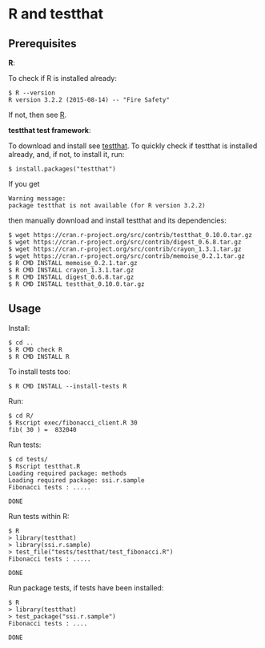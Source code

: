 R and testthat
==============

Prerequisites
-------------

**R**:

To check if R is installed already:

```
$ R --version
R version 3.2.2 (2015-08-14) -- "Fire Safety"
```

If not, then see [R](https://cran.r-project.org/).

**testthat test framework**:

To download and install see [testthat](https://cran.r-project.org/web/packages/testthat/index.html). To quickly check if testthat is installed already, and, if not, to install it, run:

```
$ install.packages("testthat")
```

If you get

```
Warning message:
package testthat is not available (for R version 3.2.2) 
```

then manually download and install testthat and its dependencies:

```
$ wget https://cran.r-project.org/src/contrib/testthat_0.10.0.tar.gz
$ wget https://cran.r-project.org/src/contrib/digest_0.6.8.tar.gz
$ wget https://cran.r-project.org/src/contrib/crayon_1.3.1.tar.gz
$ wget https://cran.r-project.org/src/contrib/memoise_0.2.1.tar.gz
$ R CMD INSTALL memoise_0.2.1.tar.gz
$ R CMD INSTALL crayon_1.3.1.tar.gz
$ R CMD INSTALL digest_0.6.8.tar.gz
$ R CMD INSTALL testthat_0.10.0.tar.gz 
```

Usage
-----

Install:

```
$ cd ..
$ R CMD check R
$ R CMD INSTALL R 
```

To install tests too:

```
$ R CMD INSTALL --install-tests R 
```

Run:

```
$ cd R/
$ Rscript exec/fibonacci_client.R 30
fib( 30 ) =  832040 
```

Run tests:

```
$ cd tests/
$ Rscript testthat.R
Loading required package: methods
Loading required package: ssi.r.sample
Fibonacci tests : .....

DONE 
```

Run tests within R:

```
$ R
> library(testthat)
> library(ssi.r.sample)
> test_file("tests/testthat/test_fibonacci.R")
Fibonacci tests : .....

DONE 
```

Run package tests, if tests have been installed:

```
$ R
> library(testthat)
> test_package("ssi.r.sample")
Fibonacci tests : ....

DONE
```
